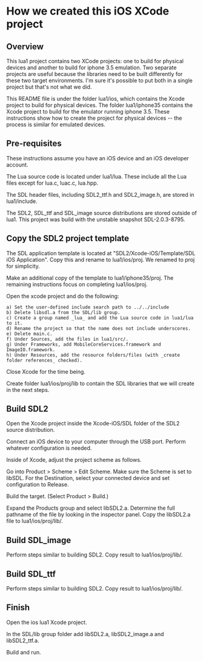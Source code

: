 # How we created this iOS XCode project 

## Overview

This lua1 project contains two XCode projects: one to build for physical devices and
another to build for iphone 3.5 emulation.  Two separate projects are useful because the
libraries need to be built differently for these two target environments.  I'm sure it's 
possible to put both in a single project but that's not what we did.

This README file is under the folder lua1/ios, which contains the Xcode project to build
for physical devices.  The folder lua1/iphone35 contains the Xcode project to build for
the emulator running iphone 3.5.  These instructions show how to create the project for
physical devices -- the process is similar for emulated devices.

## Pre-requisites

These instructions assume you have an iOS device and an iOS developer account.

The Lua source code is located under lua1/lua. These include all the Lua files except
for lua.c, luac.c, lua.hpp.  

The SDL header files, including SDL2_ttf.h and SDL2_image.h, are stored in lua1/include.

The SDL2, SDL_ttf and SDL_image source distributions are stored outside of lua1.
This project was build with the unstable snapshot SDL-2.0.3-8795.

## Copy the SDL2 project template

The SDL application template is located at "SDL2/Xcode-iOS/Template/SDL iOS Application". 
Copy this and rename to lua1/ios/proj.  We renamed to proj for simplicity.

Make an additional copy of the template to lua1/iphone35/proj.
The remaining instructions focus on completing lua1/ios/proj.

Open the xcode project and do the following:

	a) Set the user-defined include search path to ../../include
	b) Delete libsdl.a from the SDL/lib group.
	c) Create a group named _lua_ and add the Lua source code in lua1/lua to it.
	d) Rename the project so that the name does not include underscores.
	e) Delete main.c.
	f) Under Sources, add the files in lua1/src/.
	g) Under Frameworks, add MobileCoreServices.framework and ImageIO.framework. 
	h) Under Resources, add the resource folders/files (with _create folder references_ checked).

Close Xcode for the time being.

Create folder lua1/ios/proj/lib to contain the SDL libraries that we will create in
the next steps.

## Build SDL2

Open the Xcode project inside the Xcode-iOS/SDL folder of the SDL2 source distribution.

Connect an iOS device to your computer through the USB port.  Perform whatever 
configuration is needed.

Inside of Xcode, adjust the project scheme as follows.

Go into Product > Scheme > Edit Scheme.
Make sure the Scheme is set to libSDL.  For the Destination, select your connected 
device and set configuration to Release.

Build the target. (Select Product > Build.)

Expand the Products group and select libSDL2.a. 
Determine the full pathname of the file by looking in the inspector panel.
Copy the libSDL2.a file to lua1/ios/proj/lib/. 

## Build SDL_image

Perform steps similar to building SDL2.
Copy result to lua1/ios/proj/lib/.

## Build SDL_ttf

Perform steps similar to building SDL2.
Copy result to lua1/ios/proj/lib/.

## Finish 

Open the ios lua1 Xcode project.

In the SDL/lib group folder add libSDL2.a, libSDL2_image.a and libSDL2_ttf.a.

Build and run.

